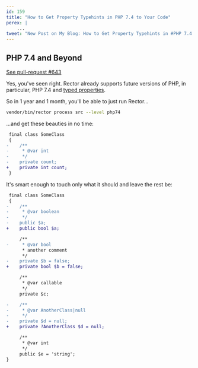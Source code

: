 ```yaml
---
id: 159
title: "How to Get Property Typehints in PHP 7.4 to Your Code"
perex: |
    ...       
tweet: "New Post on My Blog: How to Get Property Typehints in #PHP 7.4 to Your Code"
---
```


## PHP 7.4 and Beyond

<a href="https://github.com/rectorphp/rector/pull/643/" class="btn btn-dark btn-sm">
    <em class="fab fa-github fa-fw"></em>
    See pull-request #643
</a>

Yes, you've seen right. Rector already supports future versions of PHP, in particular, PHP 7.4 and [typed properties](https://wiki.php.net/rfc/typed_properties_v2).

So in 1 year and 1 month, you'll be able to just run Rector...

```bash
vendor/bin/rector process src --level php74
```

...and get these beauties in no time: 

```diff
 final class SomeClass 
 {
-    /** 
-     * @var int 
-     */
-    private count; 
+    private int count;
 }
```

It's smart enough to touch only what it should and leave the rest be:


```diff
 final class SomeClass
 {
-    /**
-     * @var boolean
-     */
-    public $a;
+    public bool $a;

     /**
-     * @var bool
      * another comment
      */
-    private $b = false;
+    private bool $b = false;

     /**
      * @var callable
      */
     private $c;

-    /**
-     * @var AnotherClass|null
-     */
-    private $d = null;
+    private ?AnotherClass $d = null;

     /**
      * @var int
      */
     public $e = 'string';
}
```
